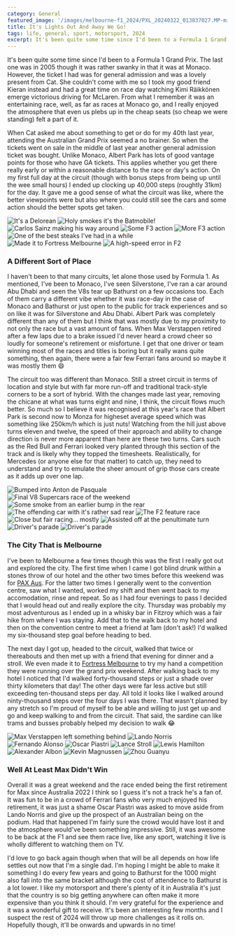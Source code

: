 ```yaml
---
category: General
featured_image: '/images/melbourne-f1_2024/PXL_20240322_013837027.MP-min.jpg'
title: It's Lights Out And Away We Go!
tags: life, general, sport, motorsport, 2024
excerpt: It's been quite some time since I'd been to a Formula 1 Grand Prix. The last one was in 2005 though it was rather swanking in that it was at Monaco. However, the ticket I had was for general admission and was a lovely present from Cat. She couldn't come with me so I took my good friend Kieran instead and had a great time on race day watching Kimi Räikkönen emerge victorious driving for McLaren. From what I remember it was an entertaining race, well, as far as races at Monaco go, and I really enjoyed the atmosphere that even us plebs up in the cheap seats (so cheap we were standing) felt a part of it.
---
```


It's been quite some time since I'd been to a Formula 1 Grand Prix. The last one was in 2005 though it was rather swanky in that it was at Monaco. However, the ticket I had was for general admission and was a lovely present from Cat. She couldn't come with me so I took my good friend Kieran instead and had a great time on race day watching Kimi Räikkönen emerge victorious driving for McLaren. From what I remember it was an entertaining race, well, as far as races at Monaco go, and I really enjoyed the atmosphere that even us plebs up in the cheap seats (so cheap we were standing) felt a part of it.

When Cat asked me about something to get or do for my 40th last year, attending the Australian Grand Prix seemed a no brainer. So when the tickets went on sale in the middle of last year another general admission ticket was bought. Unlike Monaco, Albert Park has lots of good vantage points for those who have GA tickets. This applies whether you get there really early or within a reasonable distance to the race or day's action. On my first full day at the circuit (though with bonus steps from being up until the wee small hours) I ended up clocking up 40,000 steps (roughtly 31km) for the day. It gave me a good sense of what the circuit was like, where the better viewpoints were but also where you could still see the cars and some action should the better spots get taken.

<div class="gallery" data-columns="3">
 <img src="/images/melbourne-f1_2024/PXL_20240321_230429772-min.jpg" alt="It's a Delorean">
 <img src="/images/melbourne-f1_2024/PXL_20240322_002931056-min.jpg" alt="Holy smokes it's the Batmobile!">
 <img src="/images/melbourne-f1_2024/PXL_20240322_013837027.MP-min.jpg" alt="Carlos Sainz making his way around">
 <img src="/images/melbourne-f1_2024/PXL_20240322_031157386.MP-min.jpg" alt="Some F3 action">
 <img src="/images/melbourne-f1_2024/PXL_20240322_032119203.MP-min.jpg" alt="More F3 action">
 <img src="/images/melbourne-f1_2024/PXL_20240322_083222215.MP-min.jpg" alt="One of the best steaks I've had in a while">
 <img src="/images/melbourne-f1_2024/PXL_20240322_111609877.MP-min.jpg" alt="Made it to Fortress Melbourne">
 <img src="/images/melbourne-f1_2024/PXL_20240323_033320381-min.jpg" alt="A high-speed error in F2">
</div>

### A Different Sort of Place

I haven't been to that many circuits, let alone those used by Formula 1. As mentioned, I've been to Monaco, I've seen Silverstone, I've ran a car around Abu Dhabi and seen the V8s tear up Bathurst on a few occasions too. Each of them carry a different vibe whether it was race-day in the case of Monaco and Bathurst or just open to the public for track experiences and so on like it was for Silverstone and Abu Dhabi. Albert Park was completely different than any of them but I think that was mostly due to my proximity to not only the race but a vast amount of fans. When Max Verstappen retired after a few laps due to a brake issued I'd never heard a crowd cheer so loudly for someone's retirement or misfortune. I get that one driver or team winning most of the races and titles is boring but it really wans quite something, then again, there were a fair few Ferrari fans around so maybe it was mostly them :smile:

The circuit too was different than Monaco. Still a street circuit in terms of location and style but with far more run-off and traditional track-style corners to be a sort of hybrid. With the changes made last year, removing the chicane at what was turns eight and nine, I think, the circuit flows much better. So much so I believe it was recognised at this year's race that Albert Park is second now to Monza for higheset average speed which was something like 250km/h which is just nuts! Watching from the hill just above turns eleven and twelve, the speed of their approach and ability to change direction is never more apparent than here are these two turns. Cars such as the Red Bull and Ferrari looked very planted through this section of the track and is likely why they topped the timesheets. Realistically, for Mercedes (or anyone else for that matter) to catch up, they need to understand and try to emulate the sheer amount of grip those cars create as it adds up over one lap.

<div class="gallery" data-columns="3">
 <img src="/images/melbourne-f1_2024/PXL_20240323_233031541.MP-min.jpg" alt="Bumped into Anton de Pasquale">
 <img src="/images/melbourne-f1_2024/PXL_20240323_234014353-min.jpg" alt="Final V8 Supercars race of the weekend">
 <img src="/images/melbourne-f1_2024/PXL_20240323_235127147.MP-min.jpg" alt="Some smoke from an earlier bump in the rear">
 <img src="/images/melbourne-f1_2024/PXL_20240323_235508759-min.jpg" alt="The offending car with it's rather sad rear">
 <img src="/images/melbourne-f1_2024/PXL_20240324_004305588.MP-min.jpg" alt="The F2 feature race">
 <img src="/images/melbourne-f1_2024/PXL_20240324_004311672.MP-min.jpg" alt="Close but fair racing... mostly">
 <img src="/images/melbourne-f1_2024/PXL_20240324_004815581.MP-min.jpg" alt="Assisted off at the penultimate turn">
 <img src="/images/melbourne-f1_2024/PXL_20240324_022110643.MP-min.jpg" alt="Driver's parade">
 <img src="/images/melbourne-f1_2024/PXL_20240324_022117716_exported_1711247774826-min.jpg" alt="Driver's parade">
</div>

### The City That is Melbourne

I've been to Melbourne a few times though this was the first I really got out and explored the city. The first time when I came I got blind drunk within a stones throw of our hotel and the other two times before this weekend was for [PAX Aus](https://aus.paxsite.com/). For the latter two times I generally went to the convention centre, saw what I wanted, worked my shift and then went back to my accomodation, rinse and repeat. So as I had four evenings to pass I decided that I would head out and really explore the city. Thursday was probably my most adventurous as I ended up in a whisky bar in Fitzroy which was a fair hike from where I was staying. Add that to the walk back to my hotel and then on the convention centre to meet a friend at 1am (don't ask!) I'd walked my six-thousand step goal before heading to bed.

The next day I got up, headed to the circuit, walked that twice or thereabouts and then met up with a friend that evening for dinner and a stroll. We even made it to [Fortress Melbourne](https://www.fortress.games/) to try my hand a competition they were running over the grand prix weekend. After walking back to my hotel I noticed that I'd walked forty-thousand steps or just a shade over thirty kilometers that day! The other days were far less active but still exceeding ten-thousand steps per day. All told it looks like I walked around ninty-thousand steps over the four days I was there. That wasn't planned by any stretch so I'm proud of myself to be able and willing to just get up and go and keep walking to and from the circuit. That said, the sardine can like trams and busses probably helped my decision to walk :joy:

<div class="gallery" data-columns="1">
 <img src="/images/melbourne-f1_2024/PXL_20240324_040915545-min.jpg" alt="Max Verstappen left something behind">
 <img src="/images/melbourne-f1_2024/PXL_20240324_042106033-min.jpg" alt="Lando Norris">
 <img src="/images/melbourne-f1_2024/PXL_20240324_042115434-min.jpg" alt="Fernando Alonso">
 <img src="/images/melbourne-f1_2024/PXL_20240324_042126038-min.jpg" alt="Oscar Piastri">
 <img src="/images/melbourne-f1_2024/PXL_20240324_042132606-min.jpg" alt="Lance Stroll">
 <img src="/images/melbourne-f1_2024/PXL_20240324_042134551-min.jpg" alt="Lewis Hamilton">
 <img src="/images/melbourne-f1_2024/PXL_20240324_042140896-min.jpg" alt="Alexander Albon">
 <img src="/images/melbourne-f1_2024/PXL_20240324_042142338-min.jpg" alt="Kevin Magnussen">
 <img src="/images/melbourne-f1_2024/PXL_20240324_042150016-min.jpg" alt="Zhou Guanyu">
</div>

### Well At Least Max Didn't Win

Overall it was a great weekend and the race ended being the first retirement for Max since Australia 2022 I think so I guess it's not a track he's a fan of. It was fun to be in a crowd of Ferrari fans who very much enjoyed his retirement, it was just a shame Oscar Piastri was asked to move aside from Lando Norris and give up the prospect of an Australian being on the podium. Had that happened I'm fairly sure the crowd would have lost it and the atmosphere would've been something impressive. Still, it was awesome to be back at the F1 and see them race live, like any sport, watching it live is wholly different to watching them on TV.

I'd love to go back again though when that will be all depends on how life settles out now that I'm a single dad. I'm hoping I might be able to make it something I do every few years and going to Bathurst for the 1000 might also fall into the same bracket although the cost of attendence to Bathurst is a lot lower. I like my motorsport and there's plenty of it in Australia it's just that the country is so big getting anywhere can often make it more expensive than you think it should. I'm very grateful for the experience and it was a wonderful gift to receive. It's been an interesting few months and I suspect the rest of 2024 will throw up more challenges as it rolls on. Hopefully though, it'll be onwards and upwards in no time!
